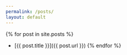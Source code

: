 ```yaml
---
permalink: /posts/
layout: default
---
```


{% for post in site.posts %}
- [{{ post.title }}]({{ post.url }})
{% endfor %}
